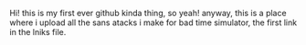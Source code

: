 Hi! this is my first ever github kinda thing, so yeah! anyway, this is a place where i upload all the sans atacks i make for bad time simulator, the first link in the lniks file.
